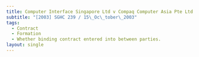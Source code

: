 ```yaml
---
title: Computer Interface Singapore Ltd v Compaq Computer Asia Pte Ltd
subtitle: "[2003] SGHC 239 / 15\_Oc\_tober\_2003"
tags:
  - Contract
  - Formation
  - Whether binding contract entered into between parties.
layout: single
---
```


